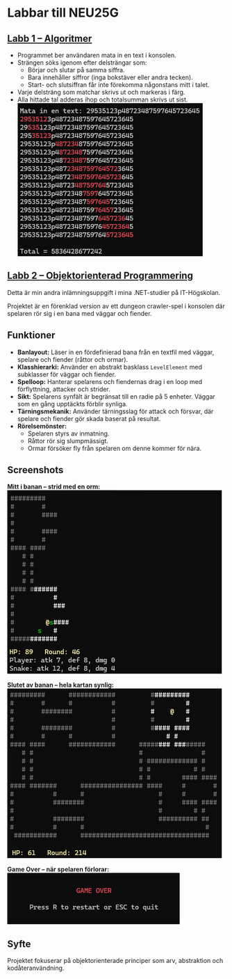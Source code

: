 # Labbar till NEU25G

## [Labb 1 – Algoritmer](https://github.com/MelvinEdlund/Labbar/tree/master/Labb1_Algoritmer)
- Programmet ber användaren mata in en text i konsolen.  
- Strängen söks igenom efter delsträngar som:  
  - Börjar och slutar på samma siffra.  
  - Bara innehåller siffror (inga bokstäver eller andra tecken).  
  - Start- och slutsiffran får inte förekomma någonstans mitt i talet.  
- Varje delsträng som matchar skrivs ut och markeras i färg.  
- Alla hittade tal adderas ihop och totalsumman skrivs ut sist.
![Exempel på output](bilder/labb1.png)

## [Labb 2 – Objektorienterad Programmering](https://github.com/MelvinEdlund/Labbar/tree/master/Labb2_Objektorienterad_Programmering)
Detta är min andra inlämningsuppgift i mina .NET-studier på IT-Högskolan.  

Projektet är en förenklad version av ett dungeon crawler-spel i konsolen där spelaren rör sig i en bana med väggar och fiender.  

## Funktioner
- **Banlayout:** Läser in en fördefinierad bana från en textfil med väggar, spelare och fiender (råttor och ormar).  
- **Klasshierarki:** Använder en abstrakt basklass `LevelElement` med subklasser för väggar och fiender.  
- **Spelloop:** Hanterar spelarens och fiendernas drag i en loop med förflyttning, attacker och strider.  
- **Sikt:** Spelarens synfält är begränsat till en radie på 5 enheter. Väggar som en gång upptäckts förblir synliga.  
- **Tärningsmekanik:** Använder tärningsslag för attack och försvar, där spelare och fiender gör skada baserat på resultat.  
- **Rörelsemönster:**  
  - Spelaren styrs av inmatning.  
  - Råttor rör sig slumpmässigt.  
  - Ormar försöker fly från spelaren om denne kommer för nära.  

## Screenshots
**Mitt i banan – strid med en orm:**  
![Strid mot orm](bilder/labb2_1.png)  

**Slutet av banan – hela kartan synlig:**  
![Hela banan](bilder/labb2_2.png)  

**Game Over – när spelaren förlorar:**  
![Game Over](bilder/labb2_3.png) 

## Syfte
Projektet fokuserar på objektorienterade principer som arv, abstraktion och kodåteranvändning.  
